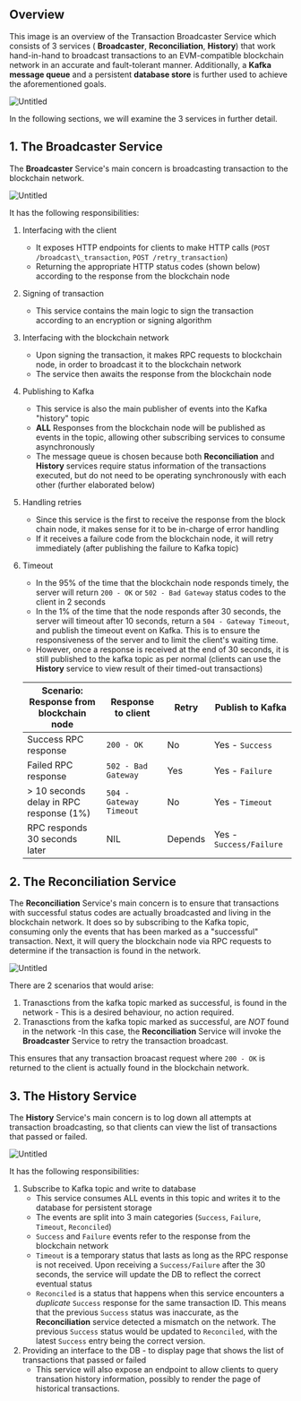 
## Overview
This image is an overview of the Transaction Broadcaster Service which consists of 3 services ( **Broadcaster**,  **Reconciliation**,  **History**) that work hand-in-hand to broadcast transactions to an EVM-compatible blockchain network in an accurate and fault-tolerant manner. Additionally, a **Kafka message queue** and a persistent **database store** is further used to achieve the aforementioned goals.

![Untitled](https://i.ibb.co/jL2HRhp/overview.png)

In the following sections, we will examine the 3 services in further detail.

## 1. The Broadcaster Service
The **Broadcaster** Service's main concern is broadcasting transaction to the blockchain network. 

![Untitled](https://i.ibb.co/d7zyz3G/TBS-drawio.png)

It has the following responsibilities:
1. Interfacing with the client
    * It exposes HTTP endpoints for clients to make HTTP calls (`POST /broadcast\_transaction`, `POST /retry_transaction`)
    * Returning the appropriate HTTP status codes (shown below) according to the response from the blockchain node
2. Signing of transaction
    * This service contains the main logic to sign the transaction according to an encryption or signing algorithm
3. Interfacing with the blockchain network
    * Upon signing the transaction, it makes RPC requests to blockchain node, in order to broadcast it to the blockchain network
    * The service then awaits the response from the blockchain node
4. Publishing to Kafka
    * This service is also the main publisher of events into the Kafka "history" topic
    * **ALL** Responses from the blockchain node will be published as events in the topic, allowing other subscribing services to consume asynchronously
    * The message queue is chosen because both **Reconciliation** and **History** services require status information of the transactions executed, but do not need to be operating synchronously with each other (further elaborated below)
5. Handling retries
    * Since this service is the first to receive the response from the block chain node, it makes sense for it to be in-charge of error handling
    * If it receives a failure code from the blockchain node, it will retry immediately (after publishing the failure to Kafka topic)
6. Timeout
    * In the 95% of the time that the blockchain node responds timely, the server will return `200 - OK` or `502 - Bad Gateway` status codes to the client in 2 seconds
    * In the 1% of the time that the node responds after 30 seconds, the server will timeout after 10 seconds, return a `504 - Gateway Timeout`, and publish the timeout event on Kafka. This is to ensure the responsiveness of the server and to limit the client's waiting time.
    * However, once a response is received at the end of 30 seconds, it is still published to the kafka topic as per normal (clients can use the **History** service to view result of their timed-out transactions)

   | Scenario: Response from blockchain node  | Response to client | Retry | Publish to Kafka |
   | ------------- | ------------- | ------------- | ------------- |
   | Success RPC response  | `200 - OK`  | No | Yes - `Success` |
   | Failed RPC response  | `502 - Bad Gateway`  | Yes | Yes - `Failure` |
   | > 10 seconds delay in RPC response (1%) | `504 - Gateway Timeout`  | No | Yes - `Timeout` |
   | RPC responds 30 seconds later | NIL | Depends | Yes - `Success/Failure` |


## 2. The Reconciliation Service
The **Reconciliation** Service's main concern is to ensure that transactions with successful status codes are actually broadcasted and living in the blockchain network. It does so by subscribing to the Kafka topic, consuming only the events that has been marked as a "successful" transaction. Next, it will query the blockchain node via RPC requests to determine if the transaction is found in the network.

![Untitled](https://i.ibb.co/HnJh0X0/recon-drawio.png)

There are 2 scenarios that would arise:
1. Tranasctions from the kafka topic marked as successful, is found in the network - This is a desired behaviour, no action required.
2. Tranasctions from the kafka topic marked as successful, are *NOT* found in the network -In this case, the **Reconciliation** Service will invoke the **Broadcaster** Service to retry the transaction broadcast.

This ensures that any transaction broacast request where `200 - OK` is returned to the client is actually found in the blockchain network.



## 3. The History Service
The **History** Service's main concern is to log down all attempts at transaction broadcasting, so that clients can view the list of transactions that passed or failed.

![Untitled](https://i.ibb.co/zN691Wc/history-drawio.png)

It has the following responsibilities:

1. Subscribe to Kafka topic and write to database
    * This service consumes ALL events in this topic and writes it to the database for persistent storage
    * The events are split into 3 main categories (`Success`, `Failure`, `Timeout`, `Reconciled`)
    * `Success` and `Failure` events refer to the response from the blockchain network
    * `Timeout` is a temporary status that lasts as long as the RPC response is not received. Upon receiving a `Success/Failure` after the 30 seconds, the service will update the DB to reflect the correct eventual status
    * `Reconciled` is a status that happens when this service encounters a *duplicate* `Success` response for the same transaction ID. This means that the previous `Success` status was inaccurate, as the **Reconciliation** service detected a mismatch on the network. The previous `Success` status would be updated to `Reconciled`, with the latest `Success` entry being the correct version.
2. Providing an interface to the DB - to display page that shows the list of transactions that passed or failed
    * This service will also expose an endpoint to allow clients to query transation history information, possibly to render the page of historical transactions.

